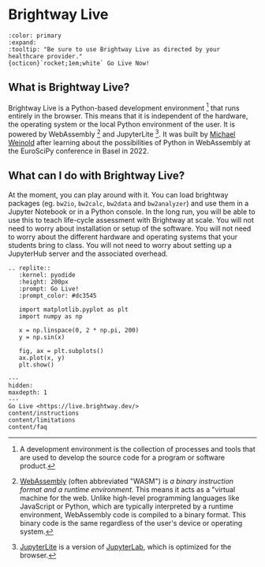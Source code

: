 # Brightway Live

```{button-link} https://live.brightway.dev/
:color: primary
:expand:
:tooltip: "Be sure to use Brightway Live as directed by your healthcare provider."
{octicon}`rocket;1em;white` Go Live Now!
```

## What is Brightway Live?

Brightway Live is a Python-based development environment [^1] that runs entirely in the browser. This means that it is independent of the hardware, the operating system or the local Python environment of the user. It is powered by WebAssembly [^2] and JupyterLite [^3]. It was built by [Michael Weinold](https://github.com/michaelweinold) after learning about the possibilities of Python in WebAssembly at the EuroSciPy conference in Basel in 2022.

## What can I do with Brightway Live?

At the moment, you can play around with it. You can load brightway packages (eg. `bw2io`, `bw2calc`, `bw2data` and `bw2analyzer`) and use them in a Jupyter Notebook or in a Python console. In the long run, you will be able to use this to teach life-cycle assessment with Brightway at scale. You will not need to worry about installation or setup of the software. You will not need to worry about the different hardware and operating systems that your students bring to class. You will not need to worry about setting up a JupyterHub server and the associated overhead.

```{eval-rst}
.. replite::
   :kernel: pyodide
   :height: 200px
   :prompt: Go Live!
   :prompt_color: #dc3545

   import matplotlib.pyplot as plt
   import numpy as np

   x = np.linspace(0, 2 * np.pi, 200)
   y = np.sin(x)

   fig, ax = plt.subplots()
   ax.plot(x, y)
   plt.show()
```

[^1]: A development environment is the collection of processes and tools that are used to develop the source code for a program or software product.
[^2]: [WebAssembly](https://en.wikipedia.org/wiki/WebAssembly) (often abbreviated "WASM") is _a binary instruction format and a runtime environment_. This means it acts as a "virtual machine for the web. Unlike high-level programming languages like JavaScript or Python, which are typically interpreted by a runtime environment, WebAssembly code is compiled to a binary format. This binary code is the same regardless of the user's device or operating system.
[^3]: [JupyterLite](https://jupyterlite.readthedocs.io) is a version of [JupyterLab](https://jupyter.org), which is optimized for the browser.

```{toctree}
---
hidden:
maxdepth: 1
---
Go Live <https://live.brightway.dev/>
content/instructions
content/limitations
content/faq
```
